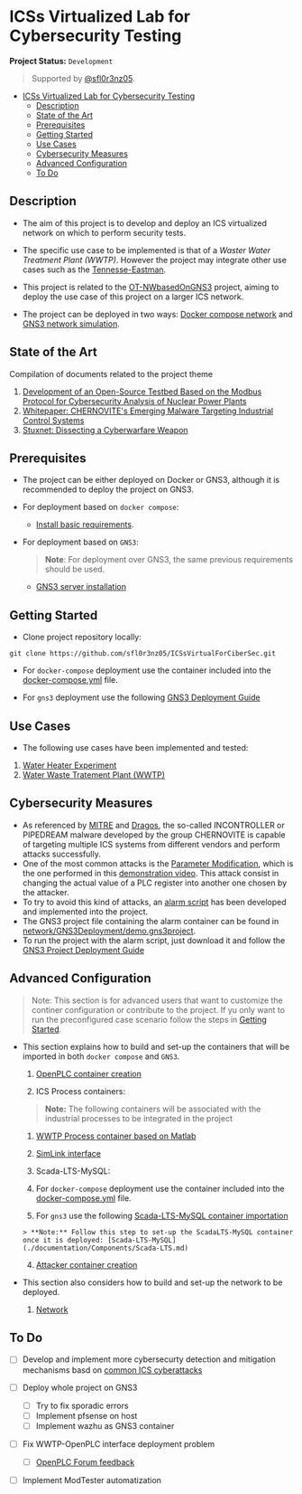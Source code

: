 # ICSs Virtualized Lab for Cybersecurity Testing

**Project Status:** `Development`

> Supported by [@sfl0r3nz05](sfigueroa@ceit.es).

- [ICSs Virtualized Lab for Cybersecurity Testing](#icss-virtualized-lab-for-cybersecurity-testing)
  - [Description](#description)
  - [State of the Art](#state-of-the-art)
  - [Prerequisites](#prerequisites)
  - [Getting Started](#getting-started)
  - [Use Cases](#use-cases)
  - [Cybersecurity Measures](#cybersecurity-measures)
  - [Advanced Configuration](#advanced-configuration)
  - [To Do](#to-do)


## Description

- The aim of this project is to develop and deploy an ICS virtualized network on which to perform security tests.
  
- The specific use case to be implemented is that of a *Waster Water Treatment Plant (WWTP)*. However the project may integrate other use cases such as the [Tennesse-Eastman](http://depts.washington.edu/control/LARRY/TE/download.html).
  
- This project is related to the [OT-NWbasedOnGNS3](https://github.com/sfl0r3nz05/OT-NWbasedOnGNS3) project, aiming to deploy the use case of this project on a larger ICS network.
  
- The project can be deployed in two ways: [Docker compose network](https://github.com/sfl0r3nz05/ICSsVirtualForCiberSec/blob/documented/documentation/Components/Deployment/Docker-Compose.md) and [GNS3 network simulation](https://github.com/sfl0r3nz05/ICSsVirtualForCiberSec/blob/documented/documentation/Components/Deployment/GNS3.md).
  

## State of the Art

Compilation of documents related to the project theme

1. [Development of an Open-Source Testbed Based on the Modbus Protocol for Cybersecurity Analysis of Nuclear Power Plants](https://github.com/sfl0r3nz05/ICSsVirtualForCiberSec/blob/documented/documentation/StateOfArt/Papers/applsci-12-07942.pdf)
2. [Whitepaper: CHERNOVITE's Emerging Malware Targeting Industrial Control Systems](https://github.com/sfl0r3nz05/ICSsVirtualForCiberSec/blob/documented/documentation/StateOfArt/Papers/Dragos_ChernoviteWP_v2b.pdf)
3. [Stuxnet: Dissecting a Cyberwarfare Weapon](https://github.com/sfl0r3nz05/ICSsVirtualForCiberSec/blob/documented/documentation/StateOfArt/Papers/Stuxnet_Dissecting_a_Cyberwarfare_Weapon.pdf)

## Prerequisites

- The project can be either deployed on Docker or GNS3, although it is recommended to deploy the project on GNS3.
  
- For deployment based on `docker compose`:
  
  - [Install basic requirements](./documentation/Requirements/basic-requirements.md).
- For deployment based on `GNS3`:
  
  > **Note**: For deployment over GNS3, the same previous requirements should be used.
  
  - [GNS3 server installation](./documentation/Requirements/gns3.md)

## Getting Started

- Clone project repository locally:

```shell
git clone https://github.com/sfl0r3nz05/ICSsVirtualForCiberSec.git
```

- For `docker-compose` deployment use the container included into the [docker-compose.yml](./network/DockerDeployment/ICSNetwork/docker-compose.yml) file.
  
- For `gns3` deployment use the following [GNS3 Deployment Guide](https://github.com/sfl0r3nz05/ICSsVirtualForCiberSec/blob/documented/documentation/Components/Deployment/GNS3.md)

## Use Cases

- The following use cases have been implemented and tested:

1. [Water Heater Experiment](./documentation/UseCases/WaterHeater.md)
2. [Water Waste Tratement Plant (WWTP)](./documentation/UseCases/WWTP.md)

## Cybersecurity Measures

- As referenced by [MITRE](https://attack.mitre.org/software/S1045/) and [Dragos](https://www.dragos.com/blog/industry-news/chernovite-pipedream-malware-targeting-industrial-control-systems/), the so-called INCONTROLLER or PIPEDREAM malware developed by the group CHERNOVITE is capable of targeting multiple ICS systems from different vendors and perform attacks successfully.
- One of the most common attacks is the [Parameter Modification](https://attack.mitre.org/techniques/T0836/), which is the one performed in this [demonstration video](https://youtu.be/W10l6Pk4seo?t=843). This attack consist in changing the actual value of a PLC register into another one chosen by the attacker.
- To try to avoid this kind of attacks, an [alarm script](https://github.com/sfl0r3nz05/ICSsVirtualForCiberSec/blob/documented/documentation/Components/Alarm.md) has been developed and implemented into the project.
- The GNS3 project file containing the alarm container can be found in [network/GNS3Deployment/demo.gns3project](./network/GNS3Deployment/demo.gns3project).
- To run the project with the alarm script, just download it and follow the [GNS3 Project Deployment Guide](https://github.com/sfl0r3nz05/ICSsVirtualForCiberSec/blob/documented/documentation/Components/Deployment/GNS3.md)
  
## Advanced Configuration

  > Note: This section is for advanced users that want to customize the continer configuration or contribute to the project. If yu only want to run the preconfigured case scenario follow the steps in [Getting Started](#getting-started).
  
  - This section explains how to build and set-up the containers that will be imported in both `docker compose` and `GNS3`.
    
    1. [OpenPLC container creation](./documentation/Components/OpenPLC.md)
      
    2. ICS Process containers:
      
      > **Note:** The following containers will be associated with the industrial processes to be integrated in the project
      
      1. [WWTP Process container based on Matlab](./documentation/Components/Matlab.md)
      2. [SimLink interface](./documentation/Components/SimLink.md)
    3. Scada-LTS-MySQL:
      
      1. For `docker-compose` deployment use the container included into the [docker-compose.yml](./network/DockerDeployment/ICSNetwork/docker-compose.yml) file.
        
      2. For `gns3` use the following [Scada-LTS-MySQL container importation](./documentation/Components/Scada-LTS-GNS3.md)
        
        > **Note:** Follow this step to set-up the ScadaLTS-MySQL container once it is deployed: [Scada-LTS-MySQL](./documentation/Components/Scada-LTS.md)
        
    4. [Attacker container creation](./documentation/Components/Attacker.md)
      
  - This section also considers how to build and set-up the network to be deployed.
    
    1. [Network](./documentation/Components/Deployment/Docker-Compose.md)

## To Do

- [ ] Develop and implement more cybersecurty detection and mitigation mechanisms basd on [common ICS cyberattacks](https://attack.mitre.org/matrices/ics/)
- [ ] Deploy whole project on GNS3
  - [ ] Try to fix sporadic errors
  - [ ] Implement pfsense on host
  - [ ] Implement wazhu as GNS3 container
- [ ] Fix WWTP-OpenPLC interface deployment problem
  - [ ] [OpenPLC Forum feedback](https://openplc.discussion.community/post/openplc-simulink-interface-problem-12648120)
- [ ] Implement ModTester automatization




